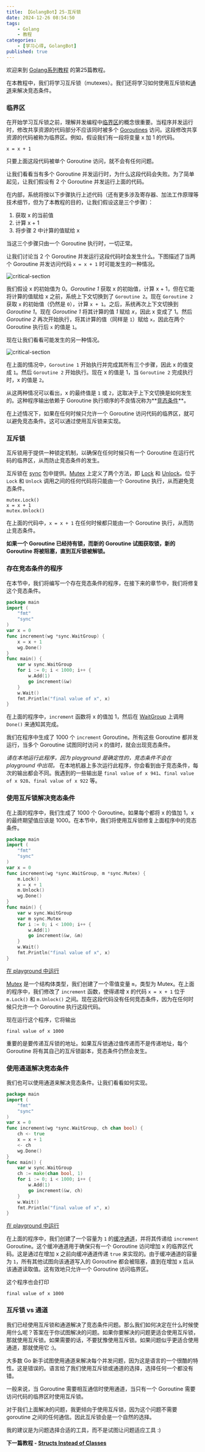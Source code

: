 ```yaml
---
title: 【GolangBot】25-互斥锁
date: 2024-12-26 08:54:50
tags: 
    - Golang
    - 教程
categories:
    - [学习心得, GolangBot]
published: true
---
```


欢迎来到 [Golang系列教程](../golangbot/) 的第25篇教程。

在本教程中，我们将学习互斥锁（mutexes）。我们还将学习如何使用互斥锁和[通道](../【GolangBot】22-Channels)来解决竞态条件。

### 临界区

在开始学习互斥锁之前，理解并发编程中[临界区](https://en.wikipedia.org/wiki/Critical_section)的概念很重要。当程序并发运行时，修改共享资源的代码部分不应该同时被多个 [Goroutines](../【GolangBot】22-Channels) 访问。这段修改共享资源的代码被称为临界区。例如，假设我们有一段将变量 x 加 1 的代码。

```fallback
x = x + 1
```

只要上面这段代码被单个 Goroutine 访问，就不会有任何问题。

让我们看看当有多个 Goroutine 并发运行时，为什么这段代码会失败。为了简单起见，让我们假设有 2 个 Goroutine 并发运行上面的代码。

在内部，系统将按以下步骤执行上述代码（还有更多涉及寄存器、加法工作原理等技术细节，但为了本教程的目的，让我们假设这是三个步骤）：

1. 获取 x 的当前值
2. 计算 x + 1
3. 将步骤 2 中计算的值赋给 x

当这三个步骤只由一个 Goroutine 执行时，一切正常。

让我们讨论当 2 个 Goroutine 并发运行这段代码时会发生什么。下图描述了当两个 Goroutine 并发访问代码 `x = x + 1` 时可能发生的一种情况。

![critical-section](https://golangbot.com/content/images/2017/08/cs5.png)

我们假设 x 的初始值为 0。*Goroutine 1* 获取 x 的初始值，计算 x + 1，但在它能将计算的值赋给 x 之前，系统上下文切换到了 `Goroutine 2`。现在 `Goroutine 2` 获取 `x` 的初始值（仍然是 `0`），计算 `x + 1`。之后，系统再次上下文切换到 *Goroutine 1*。现在 *Goroutine 1* 将其计算的值 *1* 赋给 *x*，因此 x 变成了 1。然后 *Goroutine 2* 再次开始执行，将其计算的值（同样是 `1`）赋给 `x`，因此在两个 Goroutine 执行后 `x` 的值是 `1`。

现在让我们看看可能发生的另一种情况。

![critical-section](https://golangbot.com/content/images/2017/08/cs-6.png)

在上面的情况中，`Goroutine 1` 开始执行并完成其所有三个步骤，因此 x 的值变成 `1`。然后 `Goroutine 2` 开始执行。现在 x 的值是 1，当 `Goroutine 2` 完成执行时，x 的值是 `2`。

从这两种情况可以看出，x 的最终值是 `1` 或 `2`，这取决于上下文切换是如何发生的。这种程序输出依赖于 Goroutine 执行顺序的不良情况称为**[竞态条件](https://en.wikipedia.org/wiki/Race_condition)**。

在上述情况下，如果在任何时候只允许一个 Goroutine 访问代码的临界区，就可以避免竞态条件。这可以通过使用互斥锁来实现。

### 互斥锁

互斥锁用于提供一种锁定机制，以确保在任何时候只有一个 Goroutine 在运行代码的临界区，从而防止竞态条件的发生。

互斥锁在 [sync](https://golang.org/pkg/sync/) 包中提供。[Mutex](https://tip.golang.org/pkg/sync/#Mutex) 上定义了两个方法，即 [Lock](https://tip.golang.org/pkg/sync/#Mutex.Lock) 和 [Unlock](https://tip.golang.org/pkg/sync/#Mutex.Unlock)。位于 `Lock` 和 `Unlock` 调用之间的任何代码将只能由一个 Goroutine 执行，从而避免竞态条件。

```fallback
mutex.Lock()
x = x + 1
mutex.Unlock()
```

在上面的代码中，`x = x + 1` 在任何时候都只能由一个 Goroutine 执行，从而防止竞态条件。

**如果一个 Goroutine 已经持有锁，而新的 Goroutine 试图获取锁，新的 Goroutine 将被阻塞，直到互斥锁被解锁。**

### 存在竞态条件的程序

在本节中，我们将编写一个存在竞态条件的程序，在接下来的章节中，我们将修复这个竞态条件。

```go
package main
import (
    "fmt"
    "sync"
)
var x = 0
func increment(wg *sync.WaitGroup) {
    x = x + 1
    wg.Done()
}
func main() {
    var w sync.WaitGroup
    for i := 0; i < 1000; i++ {
        w.Add(1)        
        go increment(&w)
    }
    w.Wait()
    fmt.Println("final value of x", x)
}
```

在上面的程序中，`increment` 函数将 x 的值加 1，然后在 [WaitGroup](../【GolangBot】23-缓冲通道与工作池/#waitgroup) 上调用 `Done()` 来通知其完成。

我们在程序中生成了 1000 个 `increment` Goroutine。所有这些 Goroutine 都并发运行，当多个 Goroutine 试图同时访问 x 的值时，就会出现竞态条件。

*请在本地运行此程序，因为 playground 是确定性的，竞态条件不会在 playground 中出现。* 在本地机器上多次运行此程序，你会看到由于竞态条件，每次的输出都会不同。我遇到的一些输出是 `final value of x 941`、`final value of x 928`、`final value of x 922` 等。

### 使用互斥锁解决竞态条件

在上面的程序中，我们生成了 1000 个 Goroutine。如果每个都将 x 的值加 1，x 的最终期望值应该是 1000。在本节中，我们将使用互斥锁修复上面程序中的竞态条件。

```go
package main
import (
    "fmt"
    "sync"
)
var x = 0
func increment(wg *sync.WaitGroup, m *sync.Mutex) {
    m.Lock()
    x = x + 1
    m.Unlock()
    wg.Done()    
}
func main() {
    var w sync.WaitGroup
    var m sync.Mutex
    for i := 0; i < 1000; i++ {
        w.Add(1)        
        go increment(&w, &m)
    }
    w.Wait()
    fmt.Println("final value of x", x)
}
```

[在 playground 中运行](https://play.golang.org/p/VX9dwGhR62)

[Mutex](https://golang.org/pkg/sync/#Mutex) 是一个结构体类型，我们创建了一个零值变量 `m`，类型为 Mutex。在上面的程序中，我们修改了 `increment` 函数，使得递增 x 的代码 `x = x + 1` 位于 `m.Lock()` 和 `m.Unlock()` 之间。现在这段代码没有任何竞态条件，因为在任何时候只允许一个 Goroutine 执行这段代码。

现在运行这个程序，它将输出

```fallback
final value of x 1000
```

重要的是要传递互斥锁的地址。如果互斥锁通过值传递而不是传递地址，每个 Goroutine 将有其自己的互斥锁副本，竞态条件仍然会发生。

### 使用通道解决竞态条件

我们也可以使用通道来解决竞态条件。让我们看看如何实现。

```go
package main
import (
    "fmt"
    "sync"
)
var x = 0
func increment(wg *sync.WaitGroup, ch chan bool) {
    ch <- true
    x = x + 1
    <- ch
    wg.Done()    
}
func main() {
    var w sync.WaitGroup
    ch := make(chan bool, 1)
    for i := 0; i < 1000; i++ {
        w.Add(1)        
        go increment(&w, ch)
    }
    w.Wait()
    fmt.Println("final value of x", x)
}
```

[在 playground 中运行](https://play.golang.org/p/M1fPEK9lYz)

在上面的程序中，我们创建了一个容量为 `1` 的[缓冲通道](../【GolangBot】23-缓冲通道与工作池)，并将其传递给 `increment` Goroutine。这个缓冲通道用于确保只有一个 Goroutine 访问增加 x 的临界区代码。这是通过在增加 x 之前向缓冲通道传递 `true` 来实现的。由于缓冲通道的容量为 `1`，所有其他试图向该通道写入的 Goroutine 都会被阻塞，直到在增加 x 后从该通道读取值。这有效地只允许一个 Goroutine 访问临界区。

这个程序也会打印

```fallback
final value of x 1000
```

### 互斥锁 vs 通道

我们已经使用互斥锁和通道解决了竞态条件问题。那么我们如何决定在什么时候使用什么呢？答案在于你试图解决的问题。如果你要解决的问题更适合使用互斥锁，那就使用互斥锁。如果需要的话，不要犹豫使用互斥锁。如果问题似乎更适合使用通道，那就使用它 :)。

大多数 Go 新手试图使用通道来解决每个并发问题，因为这是语言的一个很酷的特性。这是错误的。语言给了我们使用互斥锁或通道的选择，选择任何一个都没有错。

一般来说，当 Goroutine 需要相互通信时使用通道，当只有一个 Goroutine 需要访问代码的临界区时使用互斥锁。

对于我们上面解决的问题，我更倾向于使用互斥锁，因为这个问题不需要 goroutine 之间的任何通信。因此互斥锁会是一个自然的选择。

我的建议是为问题选择合适的工具，而不是试图让问题适应工具 :)


**下一篇教程 - [Structs Instead of Classes](../【GolangBot】26-结构体代替类.md)**
